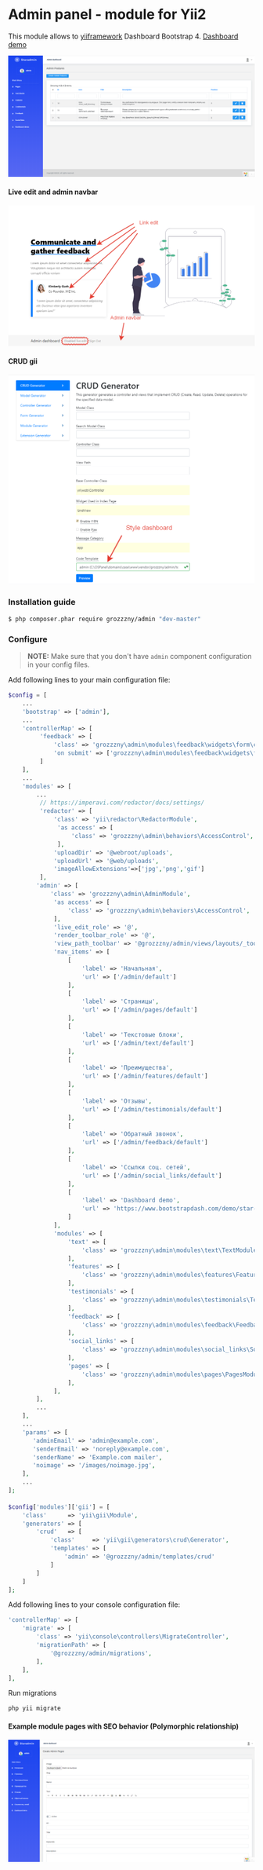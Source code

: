 Admin panel - module for Yii2 
==============================

This module allows to [yiiframework](https://www.yiiframework.com) 
Dashboard Bootstrap 4. [Dashboard demo](https://www.bootstrapdash.com/demo/star-admin-free/jquery/src/demo_1/index.html#) 

![alt text](https://raw.githubusercontent.com/grozzzny/admin/master/assets/images/2020-06-01_20-41-05.png)

#### Live edit and admin navbar

![alt text](https://raw.githubusercontent.com/grozzzny/admin/master/assets/images/2020-06-01_20-49-59.png)

#### CRUD gii

![alt text](https://raw.githubusercontent.com/grozzzny/admin/master/assets/images/2020-06-01_20-55-25.png)

### Installation guide

```bash
$ php composer.phar require grozzzny/admin "dev-master"
```


### Configure

> **NOTE:** Make sure that you don't have `admin` component configuration in your config files.

Add following lines to your main configuration file:

```php
$config = [
    ...
    'bootstrap' => ['admin'],
    ...
    'controllerMap' => [
         'feedback' => [
             'class' => 'grozzzny\admin\modules\feedback\widgets\form\controllers\DefaultController',
             'on submit' => ['grozzzny\admin\modules\feedback\widgets\form\components\SubmitHandler', 'submit']
         ]
    ],
    ...
    'modules' => [
        ...
         // https://imperavi.com/redactor/docs/settings/
         'redactor' => [
             'class' => 'yii\redactor\RedactorModule',
              'as access' => [
                  'class' => 'grozzzny\admin\behaviors\AccessControl',
              ],
             'uploadDir' => '@webroot/uploads',
             'uploadUrl' => '@web/uploads',
             'imageAllowExtensions'=>['jpg','png','gif']
         ],
        'admin' => [
            'class' => 'grozzzny\admin\AdminModule',
             'as access' => [
                 'class' => 'grozzzny\admin\behaviors\AccessControl',
             ],
             'live_edit_role' => '@',
             'render_toolbar_role' => '@',
             'view_path_toolbar' => '@grozzzny/admin/views/layouts/_toolbar',
             'nav_items' => [
                 [
                     'label' => 'Начальная',
                     'url' => ['/admin/default']
                 ],
                 [
                     'label' => 'Страницы',
                     'url' => ['/admin/pages/default']
                 ],
                 [
                     'label' => 'Текстовые блоки',
                     'url' => ['/admin/text/default']
                 ],
                 [
                     'label' => 'Преимущества',
                     'url' => ['/admin/features/default']
                 ],
                 [
                     'label' => 'Отзывы',
                     'url' => ['/admin/testimonials/default']
                 ],
                 [
                     'label' => 'Обратный звонок',
                     'url' => ['/admin/feedback/default']
                 ],
                 [
                     'label' => 'Ссылки соц. сетей',
                     'url' => ['/admin/social_links/default']
                 ],
                 [
                     'label' => 'Dashboard demo',
                     'url' => 'https://www.bootstrapdash.com/demo/star-admin-free/jquery/src/demo_1/index.html',
                 ]
             ],
             'modules' => [
                 'text' => [
                     'class' => 'grozzzny\admin\modules\text\TextModule',
                 ],
                 'features' => [
                     'class' => 'grozzzny\admin\modules\features\FeaturesModule',
                 ],
                 'testimonials' => [
                     'class' => 'grozzzny\admin\modules\testimonials\TestimonialsModule',
                 ],
                 'feedback' => [
                     'class' => 'grozzzny\admin\modules\feedback\FeedbackModule',
                 ],
                 'social_links' => [
                     'class' => 'grozzzny\admin\modules\social_links\SocialLinksModule',
                 ],
                 'pages' => [
                     'class' => 'grozzzny\admin\modules\pages\PagesModule',
                 ],
             ],
        ],
        ...
    ],
    ...
    'params' => [
       'adminEmail' => 'admin@example.com',
       'senderEmail' => 'noreply@example.com',
       'senderName' => 'Example.com mailer',
       'noimage' => '/images/noimage.jpg',
    ],
    ...
];

$config['modules']['gii'] = [
    'class'      => 'yii\gii\Module',
    'generators' => [
        'crud'   => [
            'class'     => 'yii\gii\generators\crud\Generator',
            'templates' => [
                'admin' => '@grozzzny/admin/templates/crud'
            ]
        ]
    ]
];

```

Add following lines to your console configuration file:

```php
'controllerMap' => [
    'migrate' => [
        'class' => 'yii\console\controllers\MigrateController',
        'migrationPath' => [
            '@grozzzny/admin/migrations',
        ],
    ],
],
```


Run migrations
```bash
php yii migrate
```


#### Example module pages with SEO behavior (Polymorphic relationship)

![alt text](https://raw.githubusercontent.com/grozzzny/admin/master/assets/images/2020-06-01_20-59-21.png)